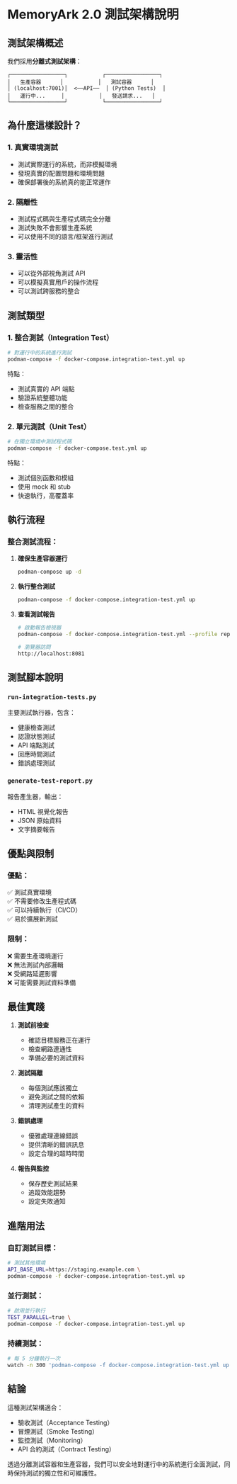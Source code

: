 # MemoryArk 2.0 測試架構說明

## 測試架構概述

我們採用**分離式測試架構**：

```
┌─────────────────┐           ┌─────────────────┐
│   生產容器      │           │   測試容器      │
│ (localhost:7001)│  <──API──  │ (Python Tests)  │
│   運行中...     │           │   發送請求...   │
└─────────────────┘           └─────────────────┘
```

## 為什麼這樣設計？

### 1. **真實環境測試**
- 測試實際運行的系統，而非模擬環境
- 發現真實的配置問題和環境問題
- 確保部署後的系統真的能正常運作

### 2. **隔離性**
- 測試程式碼與生產程式碼完全分離
- 測試失敗不會影響生產系統
- 可以使用不同的語言/框架進行測試

### 3. **靈活性**
- 可以從外部視角測試 API
- 可以模擬真實用戶的操作流程
- 可以測試跨服務的整合

## 測試類型

### 1. **整合測試（Integration Test）**
```bash
# 對運行中的系統進行測試
podman-compose -f docker-compose.integration-test.yml up
```

特點：
- 測試真實的 API 端點
- 驗證系統整體功能
- 檢查服務之間的整合

### 2. **單元測試（Unit Test）**
```bash
# 在獨立環境中測試程式碼
podman-compose -f docker-compose.test.yml up
```

特點：
- 測試個別函數和模組
- 使用 mock 和 stub
- 快速執行，高覆蓋率

## 執行流程

### 整合測試流程：

1. **確保生產容器運行**
   ```bash
   podman-compose up -d
   ```

2. **執行整合測試**
   ```bash
   podman-compose -f docker-compose.integration-test.yml up
   ```

3. **查看測試報告**
   ```bash
   # 啟動報告檢視器
   podman-compose -f docker-compose.integration-test.yml --profile report up test-report-viewer
   
   # 瀏覽器訪問
   http://localhost:8081
   ```

## 測試腳本說明

### `run-integration-tests.py`
主要測試執行器，包含：
- 健康檢查測試
- 認證狀態測試
- API 端點測試
- 回應時間測試
- 錯誤處理測試

### `generate-test-report.py`
報告產生器，輸出：
- HTML 視覺化報告
- JSON 原始資料
- 文字摘要報告

## 優點與限制

### 優點：
✅ 測試真實環境  
✅ 不需要修改生產程式碼  
✅ 可以持續執行（CI/CD）  
✅ 易於擴展新測試  

### 限制：
❌ 需要生產環境運行  
❌ 無法測試內部邏輯  
❌ 受網路延遲影響  
❌ 可能需要測試資料準備  

## 最佳實踐

1. **測試前檢查**
   - 確認目標服務正在運行
   - 檢查網路連通性
   - 準備必要的測試資料

2. **測試隔離**
   - 每個測試應該獨立
   - 避免測試之間的依賴
   - 清理測試產生的資料

3. **錯誤處理**
   - 優雅處理連線錯誤
   - 提供清晰的錯誤訊息
   - 設定合理的超時時間

4. **報告與監控**
   - 保存歷史測試結果
   - 追蹤效能趨勢
   - 設定失敗通知

## 進階用法

### 自訂測試目標：
```bash
# 測試其他環境
API_BASE_URL=https://staging.example.com \
podman-compose -f docker-compose.integration-test.yml up
```

### 並行測試：
```bash
# 啟用並行執行
TEST_PARALLEL=true \
podman-compose -f docker-compose.integration-test.yml up
```

### 持續測試：
```bash
# 每 5 分鐘執行一次
watch -n 300 'podman-compose -f docker-compose.integration-test.yml up'
```

## 結論

這種測試架構適合：
- 驗收測試（Acceptance Testing）
- 冒煙測試（Smoke Testing）
- 監控測試（Monitoring）
- API 合約測試（Contract Testing）

透過分離測試容器和生產容器，我們可以安全地對運行中的系統進行全面測試，同時保持測試的獨立性和可維護性。